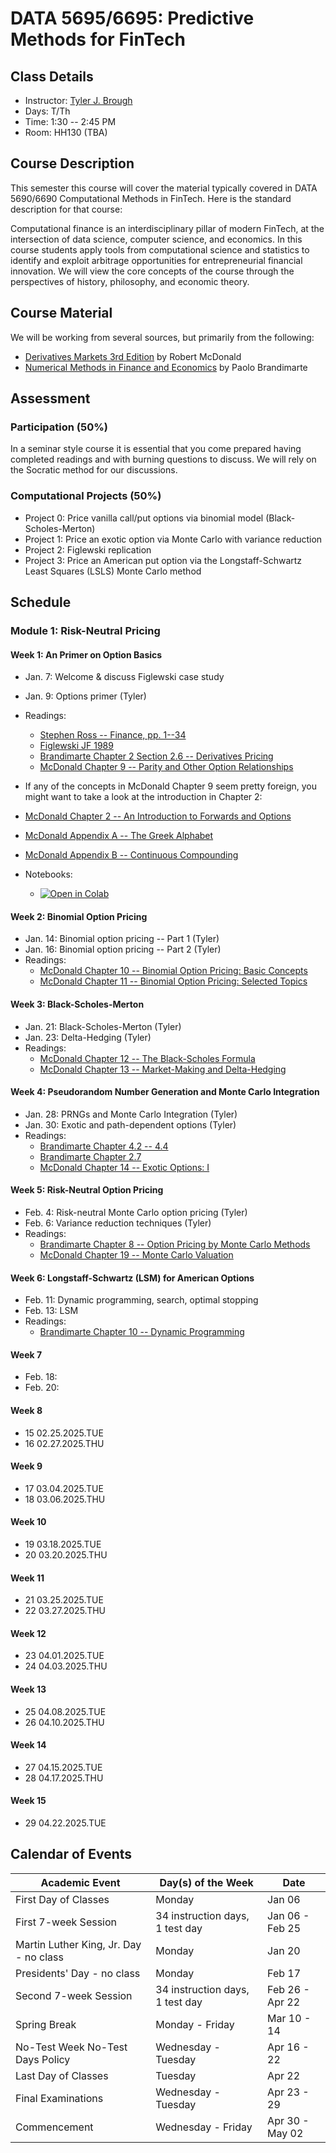 # **DATA 5695/6695: Predictive Methods for FinTech**

## Class Details

- Instructor: [Tyler J. Brough](https://broughtj.github.io/)
- Days: T/Th
- Time: 1:30 -- 2:45 PM
- Room: HH130 (TBA)

## Course Description 

This semester this course will cover the material typically covered in DATA 5690/6690 Computational Methods in FinTech. Here is the standard description for that course: 

Computational finance is an interdisciplinary pillar of modern FinTech, at the intersection of data science, computer science, and economics. In this course students apply tools from computational science and statistics to identify and exploit arbitrage opportunities for entrepreneurial financial innovation. We will view the core concepts of the course through the perspectives of history, philosophy, and economic theory.  

## Course Material

We will be working from several sources, but primarily from the following: 

- [Derivatives Markets 3rd Edition](https://www.pearson.com/en-us/subject-catalog/p/derivatives-markets/P200000005976/9780137612864) by Robert McDonald
- [Numerical Methods in Finance and Economics](https://onlinelibrary.wiley.com/doi/book/10.1002/0470080493) by Paolo Brandimarte 


## Assessment 

### Participation (50%)

In a seminar style course it is essential that you come prepared having completed readings and with burning questions to discuss. We will rely on the Socratic method for our discussions. 

### Computational Projects (50%)

- Project 0: Price vanilla call/put options via binomial model (Black-Scholes-Merton) 
- Project 1: Price an exotic option via Monte Carlo with variance reduction
- Project 2: Figlewski replication
- Project 3: Price an American put option via the Longstaff-Schwartz Least Squares (LSLS) Monte Carlo method

## Schedule 

### Module 1: Risk-Neutral Pricing

#### Week 1: An Primer on Option Basics

- Jan. 7: Welcome & discuss Figlewski case study 
- Jan. 9: Options primer (Tyler) 
- Readings:
  - [Stephen Ross -- Finance, pp. 1--34](https://usu.app.box.com/file/1743638968317)
  - [Figlewski JF 1989](https://usu.box.com/s/w7isz919owp6w21wz1esekv97efior5o)
  - [Brandimarte Chapter 2 Section 2.6 -- Derivatives Pricing](https://usu.app.box.com/file/1743630102019)
  - [McDonald Chapter 9 -- Parity and Other Option Relationships](https://usu.app.box.com/file/1743588462692)

- If any of the concepts in McDonald Chapter 9 seem pretty foreign, you might want to take a look at the introduction in Chapter 2:
- [McDonald Chapter 2 -- An Introduction to Forwards and Options](https://usu.app.box.com/file/1743804304514)
- [McDonald Appendix A -- The Greek Alphabet](https://usu.app.box.com/file/1743815324580)
- [McDonald Appendix B -- Continuous Compounding](https://usu.app.box.com/file/1743813357112)

- Notebooks:
  - [![Open in Colab](https://colab.research.google.com/assets/colab-badge.svg)](https://colab.research.google.com/github/broughtj/DATA5695/main/Notebooks/Week1.ipynb)

#### Week 2: Binomial Option Pricing 

- Jan. 14: Binomial option pricing -- Part 1 (Tyler)
- Jan. 16: Binomial option pricing -- Part 2 (Tyler)
- Readings:
  - [McDonald Chapter 10 -- Binomial Option Pricing: Basic Concepts](https://usu.app.box.com/file/1743602073176)
  - [McDonald Chapter 11 -- Binomial Option Pricing: Selected Topics](https://usu.app.box.com/file/1743589115485)

#### Week 3: Black-Scholes-Merton

- Jan. 21: Black-Scholes-Merton  (Tyler)
- Jan. 23: Delta-Hedging (Tyler)
- Readings:
  - [McDonald Chapter 12 -- The Black-Scholes Formula](https://usu.app.box.com/file/1743605999526)
  - [McDonald Chapter 13 -- Market-Making and Delta-Hedging](https://usu.app.box.com/file/1743591119897)

#### Week 4: Pseudorandom Number Generation and Monte Carlo Integration

- Jan. 28: PRNGs and Monte Carlo Integration (Tyler) 
- Jan. 30: Exotic and path-dependent options (Tyler) 
- Readings:
  - [Brandimarte Chapter 4.2 -- 4.4](https://usu.app.box.com/file/1743642602282)
  - [Brandimarte Chapter 2.7](https://usu.app.box.com/file/1743630102019)
  - [McDonald Chapter 14 -- Exotic Options: I](https://usu.app.box.com/file/1743598729925)

#### Week 5: Risk-Neutral Option Pricing 

- Feb. 4: Risk-neutral Monte Carlo option pricing (Tyler) 
- Feb. 6: Variance reduction techniques (Tyler) 
- Readings:
  - [Brandimarte Chapter 8 -- Option Pricing by Monte Carlo Methods](https://usu.app.box.com/file/1743631787016)
  - [McDonald Chapter 19 -- Monte Carlo Valuation](https://usu.app.box.com/file/1743696781732)

#### Week 6: Longstaff-Schwartz (LSM) for American Options

- Feb. 11: Dynamic programming, search, optimal stopping 
- Feb. 13: LSM 
- Readings: 
  - [Brandimarte Chapter 10 -- Dynamic Programming](https://usu.app.box.com/file/1743716691968)


#### Week 7 

- Feb. 18: 
- Feb. 20: 

#### Week 8 

- 15 02.25.2025.TUE
- 16 02.27.2025.THU

#### Week 9 

- 17 03.04.2025.TUE
- 18 03.06.2025.THU

#### Week 10

- 19 03.18.2025.TUE
- 20 03.20.2025.THU

#### Week 11

- 21 03.25.2025.TUE
- 22 03.27.2025.THU

#### Week 12

- 23 04.01.2025.TUE
- 24 04.03.2025.THU

#### Week 13

- 25 04.08.2025.TUE
- 26 04.10.2025.THU

#### Week 14

- 27 04.15.2025.TUE
- 28 04.17.2025.THU

#### Week 15

- 29 04.22.2025.TUE


## Calendar of Events

| Academic Event                         | Day(s) of the Week              | Date            |
|----------------------------------------|---------------------------------|-----------------|
| First Day of Classes                   | Monday                          | Jan 06          |
| First 7-week Session                   | 34 instruction days, 1 test day | Jan 06 - Feb 25 |
| Martin Luther King, Jr. Day - no class | Monday                          | Jan 20          |
| Presidents' Day - no class             | Monday                          | Feb 17          |
| Second 7-week Session                  | 34 instruction days, 1 test day | Feb 26 - Apr 22 |
| Spring Break                           | Monday - Friday                 | Mar 10 - 14     |
| No-Test Week No-Test Days Policy       | Wednesday - Tuesday             | Apr 16 - 22     |
| Last Day of Classes                    | Tuesday                         | Apr 22          |
| Final Examinations                     | Wednesday - Tuesday             | Apr 23 - 29     |
| Commencement                           | Wednesday - Friday              | Apr 30 - May 02 |